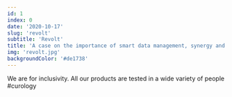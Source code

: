 ```yaml
---
id: 1
index: 0
date: '2020-10-17'
slug: 'revolt'
subtitle: 'Revolt'
title: 'A case on the importance of smart data management, synergy and personalization.'
img: 'revolt.jpg'
backgroundColor: '#de1738'
---
```


We are for inclusivity. All our products are tested in a wide variety of people #curology
